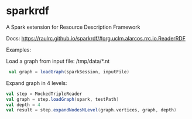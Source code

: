 # sparkrdf
A Spark extension for Resource Description Framework 

Docs: https://raulrc.github.io/sparkrdf/#org.uclm.alarcos.rrc.io.ReaderRDF


Examples: 
 
 Load a graph from input file: /tmp/data/*.nt
```scala
 val graph = loadGraph(sparkSession, inputFile)
 ```
 
 Expand graph in 4 levels: 
 ```scala
 val step = MockedTripleReader
 val graph = step.loadGraph(spark, testPath)
 val depth = 4
 val result = step.expandNodesNLevel(graph.vertices, graph, depth)
```
